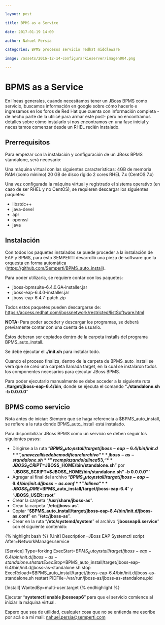 ```yaml
---

layout: post

title: BPMS as a Service

date: 2017-01-19 14:00

author: Nahuel Persia

categories: BPMS procesos servicio redhat middleware

image: /assets/2016-12-14-configurarkieserver/imagen004.png

---
```




# BPMS as a Service
En líneas generales, cuando necesitamos tener un JBoss BPMS como servicio, buscamos información en google sobre cómo hacerlo e ingresamos en los foros de Red Hat que cuenta con información completa -de hecho parte de la utilicé para armar este post- pero no encontramos detalles sobre cómo instalarlo si nos encontramos en una fase inicial y necesitamos comenzar desde un RHEL recién instalado. 


## Prerrequisitos

Para empezar con la instalación y configuración de un JBoss BPMS standalone, será necesario:

Una máquina virtual con las siguientes características:
4GB de memoria RAM (como mínimo)
20 GB de disco rígido
2 cores
RHEL 7.x (CentOS 7.x)

Una vez configurada la máquina virtual y registrado el sistema operativo (en caso de ser RHEL y no CentOS), se requieren descargar los siguientes paquetes:

* libstdc++
* java-devel
* apr
* openssl
* java

## Instalación
Con todos los paquetes instalados se puede proceder a la instalación de EAP y BPMS, para esto SEMPERTI desarrolló una pieza de software que la orquesta en forma automática (https://github.com/Semperti/BPMS_auto_install).

Para poder utilizarla, se requiere contar con los paquetes:

- jboss-bpmsuite-6.4.0.GA-installer.jar
- jboss-eap-6.4.0-installer.jar
- jboss-eap-6.4.7-patch.zip

Todos estos paquetes pueden descargarse de: https://access.redhat.com/jbossnetwork/restricted/listSoftware.html

**NOTA:** Para poder acceder y descargar los programas, se deberá previamente contar con una cuenta de usuario.

Éstos deberan ser copiados dentro de la carpeta installs del programa BPMS_auto_install.

Se debe ejecutar el **./init.sh** para instalar todo.

Cuando el proceso finaliza, dentro de la carpeta de BPMS_auto_install se verá que se creó una carpeta llamada target, en la cual se instalaron todos los componentes necesarios para ejecutar JBoss BPMS.

Para poder ejecutarlo manualmente se debe acceder a la siguiente ruta **./target/jboss-eap-6.4/bin**,
donde se ejecuta el comando “**./standalone.sh -b 0.0.0.0**”

## BPMS como servicio
Nota antes de iniciar:
Siempre que se haga referencia a $BPMS_auto_install, se refiere a la ruta donde BPMS_auto_install está instalado. 

Para disponibilizar JBoss BPMS como un servicio se deben seguir los siguientes pasos:

- Dirigirse a la ruta “**$BPMS_auto_install/target/jboss-eap-6.4/bin/init.d**”, una vez allí se debe modificar el archivo “**jboss-as-standalone.sh**” reemplazando la linea 53, “**JBOSS_SCRIPT=$JBOSS_HOME/bin/standalone.sh**” por “**JBOSS_SCRIPT=$JBOSS_HOME/bin/standalone.sh" -b 0.0.0.0"**”
- Agregar al final del archivo “**$BPMS_auto_install/target/jboss-eap-6.4/bin/init.d/jboss-as.conf**” la línea “**JBOSS_HOME=$BPMS_auto_install/target/jboss-eap-6.4**” y “**JBOSS_USER=root**”
- Crear la carpeta “**/usr/share/jboss-as**”.
- Crear la carpeta “**/etc/jboss-as**”.
- Copiar “**$BPMS_auto_install/target/jboss-eap-6.4/bin/init.d/jboss-as.conf**” en “**/etc/jboss-as**”.
- Crear en la ruta “**/etc/systemd/system**” el archivo “**jbosseap6.service**” con el siguiente contenido:

{% highlight bash %}
[Unit]
Description=JBoss EAP Systemctl script
After=NetworkManager.service

[Service]
Type=forking
ExecStart=$BPMS_auto_install/target/jboss-eap-6.4/bin/init.d/jboss-as-standalone.sh start
ExecStop=$BPMS_auto_install/target/jboss-eap-6.4/bin/init.d/jboss-as-standalone.sh stop
ExecReload=$BPMS_auto_install/target/jboss-eap-6.4/bin/init.d/jboss-as-standalone.sh restart
PIDFile=/var/run/jboss-as/jboss-as-standalone.pid

[Install]
WantedBy=multi-user.target
{% endhighlight %}

Ejecutar “**systemctl enable jbosseap6**” para que el servicio comience al iniciar la máquina virtual.

Espero que sea de utilidad, cualquier cosa que no se entienda me escribe por acá o a mi mail: nahuel.persia@semperti.com
